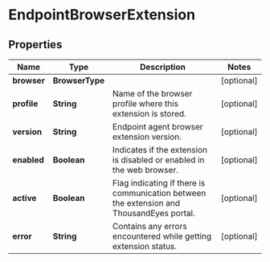 

# EndpointBrowserExtension


## Properties

| Name | Type | Description | Notes |
|------------ | ------------- | ------------- | -------------|
|**browser** | **BrowserType** |  |  [optional] |
|**profile** | **String** | Name of the browser profile where this extension is stored. |  [optional] |
|**version** | **String** | Endpoint agent browser extension version. |  [optional] |
|**enabled** | **Boolean** | Indicates if the extension is disabled or enabled in the web browser. |  [optional] |
|**active** | **Boolean** | Flag indicating if there is communication between the extension and ThousandEyes portal.  |  [optional] |
|**error** | **String** | Contains any errors encountered while getting extension status. |  [optional] |



